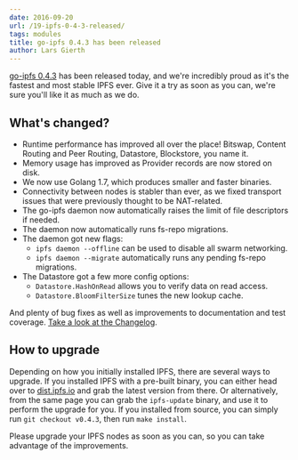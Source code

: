 ```yaml
---
date: 2016-09-20
url: /19-ipfs-0-4-3-released/
tags: modules
title: go-ipfs 0.4.3 has been released
author: Lars Gierth
---
```


[go-ipfs 0.4.3](https://dist.ipfs.io/#go-ipfs) has been released today,
and we're incredibly proud as it's the fastest and most stable IPFS ever.
Give it a try as soon as you can, we're sure you'll like it as much as we do.

## What's changed?

- Runtime performance has improved all over the place!
  Bitswap, Content Routing and Peer Routing, Datastore, Blockstore, you name it.
- Memory usage has improved as Provider records are now stored on disk.
- We now use Golang 1.7, which produces smaller and faster binaries.
- Connectivity between nodes is stabler than ever,
  as we fixed transport issues that were previously thought to be NAT-related.
- The go-ipfs daemon now automatically raises the limit of file descriptors if needed.
- The daemon now automatically runs fs-repo migrations.
- The daemon got new flags:
  - `ipfs daemon --offline` can be used to disable all swarm networking.
  - `ipfs daemon --migrate` automatically runs any pending fs-repo migrations.
- The Datastore got a few more config options:
  - `Datastore.HashOnRead` allows you to verify data on read access.
  - `Datastore.BloomFilterSize` tunes the new lookup cache.

And plenty of bug fixes as well as improvements to documentation and test coverage.
[Take a look at the Changelog](https://github.com/ipfs/go-ipfs/blob/master/CHANGELOG.md).

## How to upgrade

Depending on how you initially installed IPFS, there are several ways to
upgrade. If you installed IPFS with a pre-built binary, you can either head over
to [dist.ipfs.io](https://dist.ipfs.io/#go-ipfs) and grab the latest version
from there. Or alternatively, from the same page you can grab the `ipfs-update`
binary, and use it to perform the upgrade for you. If you installed from
source, you can simply run `git checkout v0.4.3`, then run `make install`.

Please upgrade your IPFS nodes as soon as you can,
so you can take advantage of the improvements.

